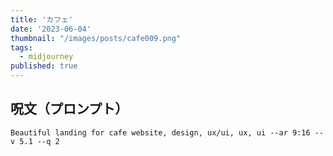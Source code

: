 ```yaml
---
title: 'カフェ'
date: '2023-06-04'
thumbnail: "/images/posts/cafe009.png"
tags:
  - midjourney
published: true
---
```


## 呪文（プロンプト）
```
Beautiful landing for cafe website, design, ux/ui, ux, ui --ar 9:16 --v 5.1 --q 2
```